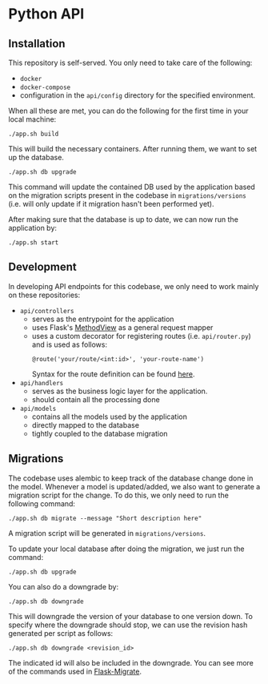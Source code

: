 # Python API

## Installation
This repository is self-served. You only need to take care of the following:
  - `docker`
  - `docker-compose`
  - configuration in the `api/config` directory for the specified environment.

When all these are met, you can do the following for the first time in your local machine:
```
./app.sh build
```
This will build the necessary containers. After running them, we want to set up the database.
```
./app.sh db upgrade
```
This command will update the contained DB used by the application based on the migration scripts present in the codebase in `migrations/versions` (i.e. will only update if it migration hasn't been performed yet).

After making sure that the database is up to date, we can now run the application by:
```
./app.sh start
```

## Development
In developing API endpoints for this codebase, we only need to work mainly on these repositories:
  - `api/controllers`
    - serves as the entrypoint for the application
    - uses Flask's [MethodView](http://flask.pocoo.org/docs/1.0/api/#flask.views.MethodView) as a general request mapper
    - uses a custom decorator for registering routes (i.e. `api/router.py`) and is used as follows:
        ```
        @route('your/route/<int:id>', 'your-route-name')
        ```
        Syntax for the route definition can be found [here](http://flask.pocoo.org/docs/1.0/quickstart/#routing).
  - `api/handlers`
    - serves as the business logic layer for the application.
    - should contain all the processing done
  - `api/models`
    - contains all the models used by the application
    - directly mapped to the database
    - tightly coupled to the database migration

## Migrations
The codebase uses alembic to keep track of the database change done in the model. Whenever a model is updated/added, we also want to generate a migration script for the change. To do this, we only need to run the following command:
```
./app.sh db migrate --message "Short description here"
```
A migration script will be generated in `migrations/versions`.

To update your local database after doing the migration, we just run the command:
```
./app.sh db upgrade
```
You can also do a downgrade by:
```
./app.sh db downgrade
```
This will downgrade the version of your database to one version down. To specify where the downgrade should stop, we can use the revision hash generated per script as follows:
```
./app.sh db downgrade <revision_id>
```
The indicated id will also be included in the downgrade. You can see more of the commands used in [Flask-Migrate](https://flask-migrate.readthedocs.io/en/latest/).
